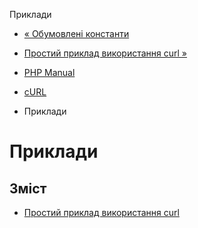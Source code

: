 Приклади

-   [« Обумовлені константи](curl.constants.md)
    
-   [Простий приклад використання curl »](curl.examples-basic.html)
    
-   [PHP Manual](index.md)
    
-   [cURL](book.curl.md)
    
-   Приклади
    

# Приклади

## Зміст

-   [Простий приклад використання curl](curl.examples-basic.html)